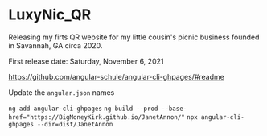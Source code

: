 # LuxyNic_QR
Releasing my firts QR website for my little cousin's picnic business founded in Savannah, GA circa 2020.

First release date: Saturday, November 6, 2021


https://github.com/angular-schule/angular-cli-ghpages/#readme

Update the `angular.json` names

`ng add angular-cli-ghpages`
`ng build --prod --base-href="https://BigMoneyKirk.github.io/JanetAnnon/"`
`npx angular-cli-ghpages --dir=dist/JanetAnnon`